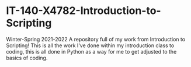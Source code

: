 # IT-140-X4782-Introduction-to-Scripting
Winter-Spring 2021-2022 A repository full of my work from Introduction to Scripting!
This is all the work I've done within my introduction class to coding, this is all done in Python as a way for me to get adjusted to the basics of coding. 
